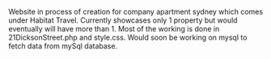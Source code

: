 Website in process of creation for company apartment sydney which comes
under Habitat Travel.
Currently showcases only 1 property but would eventually will have more than 1. 
Most of the working is done in 21DicksonStreet.php and style.css. Would soon
be working on mysql to fetch data from mySql database.
